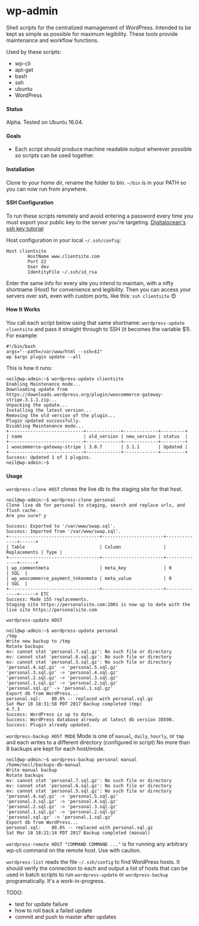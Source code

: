 # wp-admin

Shell scripts for the centralized mamagement of WordPress. Intended to be kept as simple as possible for maximum legibility. These tools provide maintenance and workflow functions.

Used by these scripts:

* wp-cli
* apt-get
* bash
* ssh
* ubuntu
* WordPress

#### Status

Alpha. Tested on Ubuntu 16.04.

#### Goals

* Each script should produce machine readable output wherever possible so scripts can be used together.


#### <a name="install"></a> Installation

Clone to your home dir, rename the folder to bin. `~/bin` is in your PATH so you can now run from anywhere.


#### <a name="ssh"></a> SSH Configuration

To run these scripts remotely and avoid entering a password every time you must export your public key to the server you're targeting. [Digitalocean's ssh key tutorial](https://www.digitalocean.com/community/tutorials/how-to-set-up-ssh-keys--2)

Host configuration in your local `~/.ssh/config`:

```
Host clientsite
        HostName www.clientsite.com
        Port 22
        User dev
        IdentityFile ~/.ssh/id_rsa
```
Enter the same info for every site you intend to maintain, with a nifty shortname (Host) for convenience and legibility. Then you can access your servers over ssh, even with custom ports, like this: `ssh clientsite` 😍


#### <a name="how"></a> How It Works

You call each script below using that same shortname: `wordpress-update clientsite` and pass it straight through to SSH (it becomes the variable $1). For example:
```
#!/bin/bash
args="--path=/var/www/html --ssh=$1"
wp $args plugin update --all
```

This is how it runs:

```
neil@wp-admin:~$ wordpress-update clientsite
Enabling Maintenance mode...
Downloading update from https://downloads.wordpress.org/plugin/woocommerce-gateway-stripe.3.1.1.zip...
Unpacking the update...
Installing the latest version...
Removing the old version of the plugin...
Plugin updated successfully.
Disabling Maintenance mode...
+----------------------------+-------------+-------------+---------+
| name                       | old_version | new_version | status  |
+----------------------------+-------------+-------------+---------+
| woocommerce-gateway-stripe | 3.0.7       | 3.1.1       | Updated |
+----------------------------+-------------+-------------+---------+
Success: Updated 1 of 1 plugins.
neil@wp-admin:~$
```

#### <a name="usage"></a> Usage

`wordpress-clone HOST` clones the live db to the staging site for that host.

```
neil@wp-admin:~$ wordpress-clone personal
Clone live db for personal to staging, search and replace urls, and flush cache.
Are you sure? y

Success: Exported to '/var/www/swap.sql'.
Success: Imported from '/var/www/swap.sql'.
+----------------------------------+-----------------------+--------------+------+
| Table                            | Column                | Replacements | Type |
+----------------------------------+-----------------------+--------------+------+
| wp_commentmeta                   | meta_key              | 0            | SQL  |
| wp_woocommerce_payment_tokenmeta | meta_value            | 0            | SQL  |
+----------------------------------+-----------------------+--------------+------+ ETC
Success: Made 155 replacements.
Staging site https://personalsite.com:2001 is now up to date with the live site https://personalsite.com
```

`wordpress-update HOST` 

```
neil@wp-admin:~$ wordpress-update personal
/tmp
Write new backup to /tmp
Rotate backups
mv: cannot stat 'personal.7.sql.gz': No such file or directory
mv: cannot stat 'personal.6.sql.gz': No such file or directory
mv: cannot stat 'personal.5.sql.gz': No such file or directory
'personal.4.sql.gz' -> 'personal.5.sql.gz'
'personal.3.sql.gz' -> 'personal.4.sql.gz'
'personal.2.sql.gz' -> 'personal.3.sql.gz'
'personal.1.sql.gz' -> 'personal.2.sql.gz'
'personal.sql.gz' -> 'personal.1.sql.gz'
Export db from WordPress...
personal.sql:    80.6% -- replaced with personal.sql.gz
Sat Mar 18 18:31:58 PDT 2017 Backup completed (tmp)
4.7.3
Success: WordPress is up to date.
Success: WordPress database already at latest db version 38590.
Success: Plugin already updated.
```

`wordpress-backup HOST MODE`  Mode is one of `manual`, `daily`, `hourly`, or `tmp` and each writes to a different directory (configured in script) No more than 8 backups are kept for each host/mode.

```
neil@wp-admin:~$ wordpress-backup personal manual
/home/neil/backups-db-manual
Write manual backup
Rotate backups
mv: cannot stat 'personal.7.sql.gz': No such file or directory
mv: cannot stat 'personal.6.sql.gz': No such file or directory
mv: cannot stat 'personal.5.sql.gz': No such file or directory
'personal.4.sql.gz' -> 'personal.5.sql.gz'
'personal.3.sql.gz' -> 'personal.4.sql.gz'
'personal.2.sql.gz' -> 'personal.3.sql.gz'
'personal.1.sql.gz' -> 'personal.2.sql.gz'
'personal.sql.gz' -> 'personal.1.sql.gz'
Export db from WordPress...
personal.sql:    80.6% -- replaced with personal.sql.gz
Sat Mar 18 18:21:14 PDT 2017 Backup completed (manual)
```

`wordpress-remote HOST "COMMAND COMMAND ..."` is for running any arbitrary wp-cli command on the remote host. Use with caution.

`wordpress-list` reads the file `~/.ssh/config` to find WordPress hosts. It should verify the connection to each and output a list of hosts that can be used in batch scripts to run `wordpress-update` or `wordpress-backup` programatically. It's a work-in-progress.






TODO:
* test for update failure
* how to roll back a failed update
* commit and push to master after updates
